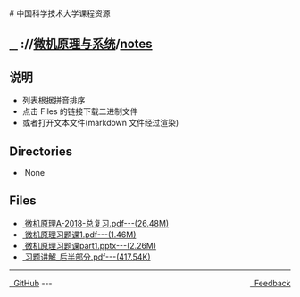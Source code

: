 
<head>
    <meta http-equiv="content-type" content="text/html; charset=utf-8">
    <link rel="stylesheet" href="https://use.fontawesome.com/releases/v5.8.1/css/all.css" integrity="sha384-50oBUHEmvpQ+1lW4y57PTFmhCaXp0ML5d60M1M7uH2+nqUivzIebhndOJK28anvf" crossorigin="anonymous">
    <title> 中国科学技术大学课程资源</title>
</head>
# 中国科学技术大学课程资源

<div>
  <h2>
    <a href="../index.html">&nbsp;&nbsp;<i class="fas fa-backward"></i>&nbsp;</a>
    :/<a href="../../index.html"><i class="fas fa-home"></i></a>/<a href="../index.html">微机原理与系统</a>/<a href="index.html">notes</a>
  </h2>
</div>

## 说明
- 列表根据拼音排序
- 点击 Files 的链接下载二进制文件
- 或者打开文本文件(markdown 文件经过渲染)

<h2> Directories &nbsp; <a href="https://download-directory.github.io/?url=https://github.com/USTC-Resource/USTC-Course/tree/master/微机原理与系统/notes" style="color:red;text-decoration:underline;" target="_black"><i class="fas fa-download"></i></a></h2>

<ul><li><i class="fas fa-meh"></i>&nbsp;None</li></ul>

## Files
<ul><li><a href="https://raw.githubusercontent.com/USTC-Resource/USTC-Course/master/微机原理与系统/notes/微机原理A-2018-总复习.pdf"><i class="fas fa-file-pdf"></i>&nbsp;微机原理A-2018-总复习.pdf---(26.48M)</a></li>
<li><a href="https://raw.githubusercontent.com/USTC-Resource/USTC-Course/master/微机原理与系统/notes/微机原理习题课1.pdf"><i class="fas fa-file-pdf"></i>&nbsp;微机原理习题课1.pdf---(1.46M)</a></li>
<li><a href="https://raw.githubusercontent.com/USTC-Resource/USTC-Course/master/微机原理与系统/notes/微机原理习题课part1.pptx"><i class="fas fa-file-powerpoint"></i>&nbsp;微机原理习题课part1.pptx---(2.26M)</a></li>
<li><a href="https://raw.githubusercontent.com/USTC-Resource/USTC-Course/master/微机原理与系统/notes/习题讲解_后半部分.pdf"><i class="fas fa-file-pdf"></i>&nbsp;习题讲解_后半部分.pdf---(417.54K)</a></li></ul>

---
<div style="text-decration:underline;display:inline">
  <a href="https://github.com/USTC-Resource/USTC-Course.git" target="_blank" rel="external"><i class="fab fa-github"></i>&nbsp; GitHub</a>
  <a href="mailto:&#122;huheqin1@gmail.com?subject=反馈与建议" style="float:right" target="_blank" rel="external"><i class="fas fa-envelope"></i>&nbsp; Feedback</a>
</div>
---


